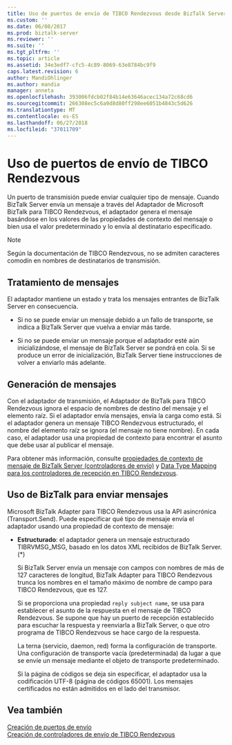 ```yaml
---
title: Uso de puertos de envío de TIBCO Rendezvous desde BizTalk Server | Microsoft Docs
ms.custom: ''
ms.date: 06/08/2017
ms.prod: biztalk-server
ms.reviewer: ''
ms.suite: ''
ms.tgt_pltfrm: ''
ms.topic: article
ms.assetid: 34e3edf7-cfc5-4c89-8069-63e8784bc9f9
caps.latest.revision: 6
author: MandiOhlinger
ms.author: mandia
manager: anneta
ms.openlocfilehash: 393006fdcb02f84b14e63646acec134a72c68cd6
ms.sourcegitcommit: 266308ec5c6a9d8d80ff298ee6051b4843c5d626
ms.translationtype: MT
ms.contentlocale: es-ES
ms.lasthandoff: 06/27/2018
ms.locfileid: "37011709"
---
```

# <a name="using-tibco-rendezvous-send-ports"></a>Uso de puertos de envío de TIBCO Rendezvous
Un puerto de transmisión puede enviar cualquier tipo de mensaje. Cuando BizTalk Server envía un mensaje a través del Adaptador de Microsoft BizTalk para TIBCO Rendezvous, el adaptador genera el mensaje basándose en los valores de las propiedades de contexto del mensaje o bien usa el valor predeterminado y lo envía al destinatario especificado.  
  
> [!NOTE]
>  Según la documentación de TIBCO Rendezvous, no se admiten caracteres comodín en nombres de destinatarios de transmisión.  
  
## <a name="message-handling"></a>Tratamiento de mensajes  
 El adaptador mantiene un estado y trata los mensajes entrantes de BizTalk Server en consecuencia.  
  
-   Si no se puede enviar un mensaje debido a un fallo de transporte, se indica a BizTalk Server que vuelva a enviar más tarde.  
  
-   Si no se puede enviar un mensaje porque el adaptador esté aún inicializándose, el mensaje de BizTalk Server se pondrá en cola. Si se produce un error de inicialización, BizTalk Server tiene instrucciones de volver a enviarlo más adelante.  
  
## <a name="message-generation"></a>Generación de mensajes  
 Con el adaptador de transmisión, el Adaptador de BizTalk para TIBCO Rendezvous ignora el espacio de nombres de destino del mensaje y el elemento raíz. Si el adaptador envía mensajes, envía la carga como está. Si el adaptador genera un mensaje TIBCO Rendezvous estructurado, el nombre del elemento raíz se ignora (el mensaje no tiene nombre). En cada caso, el adaptador usa una propiedad de contexto para encontrar el asunto que debe usar al publicar el mensaje.  
  
 Para obtener más información, consulte [propiedades de contexto de mensaje de BizTalk Server (controladores de envío)](../core/biztalk-server-message-context-properties-send-handlers.md) y [Data Type Mapping para los controladores de recepción en TIBCO Rendezvous](../core/data-type-mapping-for-receive-handlers-in-tibco-rendezvous.md).  

## <a name="using-biztalk-to-send-messages"></a>Uso de BizTalk para enviar mensajes
Microsoft BizTalk Adapter para TIBCO Rendezvous usa la API asincrónica (Transport.Send). Puede especificar qué tipo de mensaje envía el adaptador usando una propiedad de contexto de mensaje:  
  
- **Estructurado**: el adaptador genera un mensaje estructurado TIBRVMSG_MSG, basado en los datos XML recibidos de BizTalk Server. (*)  
  
  Si BizTalk Server envía un mensaje con campos con nombres de más de 127 caracteres de longitud, BizTalk Adapter para TIBCO Rendezvous trunca los nombres en el tamaño máximo de nombre de campo para TIBCO Rendezvous, que es 127.  
  
  Si se proporciona una propiedad `reply subject name`, se usa para establecer el asunto de la respuesta en el mensaje de TIBCO Rendezvous. Se supone que hay un puerto de recepción establecido para escuchar la respuesta y reenviarla a BizTalk Server, o que otro programa de TIBCO Rendezvous se hace cargo de la respuesta.  
  
  La terna (servicio, daemon, red) forma la configuración de transporte. Una configuración de transporte vacía (predeterminada) da lugar a que se envíe un mensaje mediante el objeto de transporte predeterminado.  
  
  Si la página de códigos se deja sin especificar, el adaptador usa la codificación UTF-8 (página de códigos 65001). Los mensajes certificados no están admitidos en el lado del transmisor.  
  
## <a name="see-also"></a>Vea también  
 [Creación de puertos de envío](../core/creating-send-ports2.md)   
 [Creación de controladores de envío de TIBCO Rendezvous](../core/creating-tibco-rendezvous-send-handlers.md)